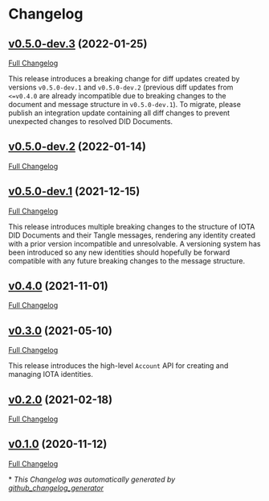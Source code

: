 # Changelog

## [v0.5.0-dev.3](https://github.com/eike-hass/identity.rs/tree/v0.5.0-dev.3) (2022-01-25)

[Full Changelog](https://github.com/eike-hass/identity.rs/compare/v0.5.0-dev.2...v0.5.0-dev.3)
 
This release introduces a breaking change for diff updates created by versions `v0.5.0-dev.1` and `v0.5.0-dev.2` (previous diff updates from `<=v0.4.0` are already incompatible due to breaking changes to the document and message structure in `v0.5.0-dev.1`). To migrate, please publish an integration update containing all diff changes to prevent unexpected changes to resolved DID Documents.

## [v0.5.0-dev.2](https://github.com/eike-hass/identity.rs/tree/v0.5.0-dev.2) (2022-01-14)

[Full Changelog](https://github.com/eike-hass/identity.rs/compare/v0.5.0-dev.1...v0.5.0-dev.2)

## [v0.5.0-dev.1](https://github.com/eike-hass/identity.rs/tree/v0.5.0-dev.1) (2021-12-15)

[Full Changelog](https://github.com/eike-hass/identity.rs/compare/v0.4.0...v0.5.0-dev.1)
 
This release introduces multiple breaking changes to the structure of IOTA DID Documents and their Tangle messages, rendering any identity created with a prior version incompatible and unresolvable. A versioning system has been introduced so any new identities should hopefully be forward compatible with any future breaking changes to the message structure.

## [v0.4.0](https://github.com/eike-hass/identity.rs/tree/v0.4.0) (2021-11-01)

[Full Changelog](https://github.com/eike-hass/identity.rs/compare/v0.3.0...v0.4.0)

## [v0.3.0](https://github.com/eike-hass/identity.rs/tree/v0.3.0) (2021-05-10)

[Full Changelog](https://github.com/eike-hass/identity.rs/compare/v0.2.0...v0.3.0)
 
This release introduces the high-level `Account` API for creating and managing IOTA identities.

## [v0.2.0](https://github.com/eike-hass/identity.rs/tree/v0.2.0) (2021-02-18)

[Full Changelog](https://github.com/eike-hass/identity.rs/compare/v0.1.0...v0.2.0)

## [v0.1.0](https://github.com/eike-hass/identity.rs/tree/v0.1.0) (2020-11-12)

[Full Changelog](https://github.com/eike-hass/identity.rs/compare/360bf5ce64a7f418249cdeadccb22b9aea7daeb6...v0.1.0)



\* *This Changelog was automatically generated by [github_changelog_generator](https://github.com/github-changelog-generator/github-changelog-generator)*
